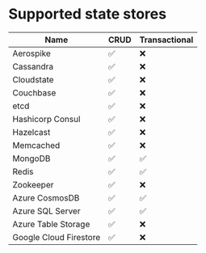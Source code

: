 # Supported state stores

| Name  | CRUD | Transactional
| ------------- | -------|------ |
| Aerospike  | :white_check_mark:  | :x: |
| Cassandra | :white_check_mark: | :x: |
| Cloudstate | :white_check_mark: | :x: |
| Couchbase  | :white_check_mark:  | :x: |
| etcd | :white_check_mark: | :x: |
| Hashicorp Consul | :white_check_mark: | :x: |
| Hazelcast  | :white_check_mark:  | :x: |
| Memcached | :white_check_mark: | :x: |
| MongoDB | :white_check_mark: | :white_check_mark: |
| Redis  | :white_check_mark:  | :white_check_mark: |
| Zookeeper | :white_check_mark: | :x: |
| Azure CosmosDB | :white_check_mark: | :white_check_mark: |
| Azure SQL Server  | :white_check_mark:  | :white_check_mark: |
| Azure Table Storage  | :white_check_mark:  | :x: |
| Google Cloud Firestore | :white_check_mark: | :x: |
